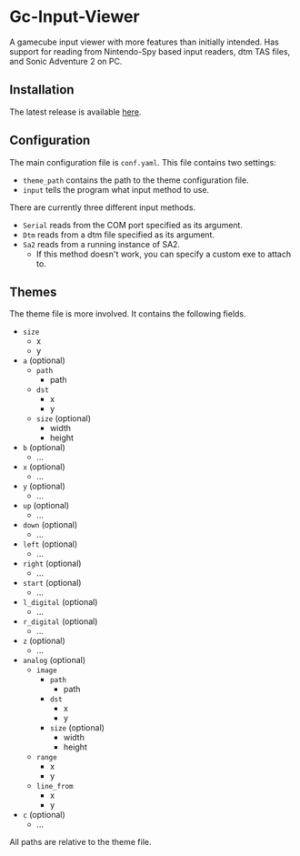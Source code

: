 # Gc-Input-Viewer
A gamecube input viewer with more features than initially intended.
Has support for reading from Nintendo-Spy based input readers, dtm TAS files, and Sonic Adventure 2 on PC.

## Installation
The latest release is available [here](https://github.com/Isaac-Lozano/GC-Input-Viewer/releases).

## Configuration
The main configuration file is `conf.yaml`. This file contains two settings:
* `theme_path` contains the path to the theme configuration file.
* `input` tells the program what input method to use.

There are currently three different input methods.
* `Serial` reads from the COM port specified as its argument.
* `Dtm` reads from a dtm file specified as its argument.
* `Sa2` reads from a running instance of SA2.
  * If this method doesn't work, you can specify a custom exe to attach to.

## Themes
The theme file is more involved. It contains the following fields.
* `size`
  * x
  * y
* `a` (optional)
  * `path`
    * path
  * `dst`
    * x
    * y
  * `size` (optional)
    * width
    * height
* `b` (optional)
  * ...
* `x` (optional)
  * ...
* `y` (optional)
  * ...
* `up` (optional)
  * ...
* `down` (optional)
  * ...
* `left` (optional)
  * ...
* `right` (optional)
  * ...
* `start` (optional)
  * ...
* `l_digital` (optional)
  * ...
* `r_digital` (optional)
  * ...
* `z` (optional)
  * ...
* `analog` (optional)
  * `image`
    * `path`
      * path
    * `dst`
      * x
      * y
    * `size` (optional)
      * width
      * height
  * `range`
    * x
    * y
  * `line_from`
    * x
    * y
* `c` (optional)
  * ...

All paths are relative to the theme file.
